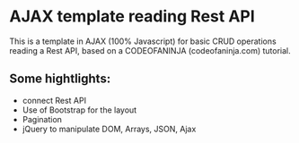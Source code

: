 # AJAX template reading Rest API

This is a template in AJAX (100% Javascript) for basic CRUD operations reading a Rest API, based on a CODEOFANINJA (codeofaninja.com) tutorial.

## Some hightlights:

* connect Rest API
* Use of Bootstrap for the layout
* Pagination
* jQuery to manipulate DOM, Arrays, JSON, Ajax
